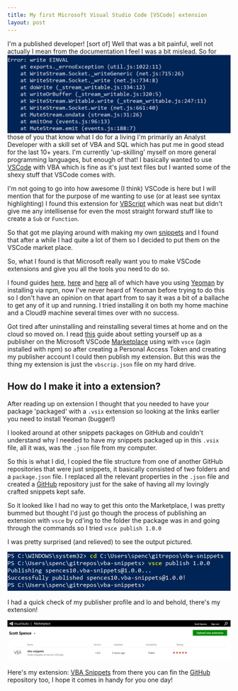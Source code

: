 ```yaml
---
title: My first Microsoft Visual Studio Code [VSCode] extension
layout: post
---
```


I'm a published developer! [sort of] Well that was a bit painful, well not actually I mean from the documentation I feel I was a bit mislead. 
<img style="float: right;" src="/images/YeomanErr.PNG">
So for those of you that know what I do for a living I'm primarily an Analyst Developer with a skill set of VBA and SQL which has put me in good stead for the last 10+ years. I'm currently 'up-skilling' myself on more general programming languages, but enough of that! I basically wanted to use [VSCode](https://code.visualstudio.com/) with VBA which is fine as it's just text files but I wanted some of the shexy stuff that VSCode comes with.

<!--more-->

I'm not going to go into how awesome (I think) VSCode is here but I will mention that for the purpose of me wanting to use (or at least see syntax highlighting) I found this extension for [VBScript](https://marketplace.visualstudio.com/items?itemName=luggage66.VBScript) which was neat but didn't give me any intellisense for even the most straight forward stuff like to create a ```Sub``` or ```Function```.

So that got me playing around with making my own [snippets](https://code.visualstudio.com/Docs/customization/userdefinedsnippets) and I found that after a while I had quite a lot of them so I decided to put them on the VSCode market place.

So, what I found is that Microsoft really want you to make VSCode extensions and give you all the tools you need to do so. 

I found guides [here](https://code.visualstudio.com/docs/extensions/overview), [here](https://code.visualstudio.com/docs/extensions/example-hello-world) and [here](https://code.visualstudio.com/docs/extensions/testing-extensions) all of which have you using [Yeoman](http://yeoman.io/) by installing via npm, now I've never heard of Yeoman before trying to do this so I don't have an opinion on that apart from to say it was a bit of a ballache to get any of it up and running. I tried installing it on both my home machine and a Cloud9 machine several times over with no success.

<!--oldYeo Pos-->

Got tired after uninstalling and reinstalling several times at home and on the cloud so moved on. I read [this](https://code.visualstudio.com/docs/tools/vscecli) guide about setting yourself up as a publisher on the Microsoft VSCode [Marketplace](https://marketplace.visualstudio.com/) using with ```vsce``` (agin installed with npm) so after creating a Personal Access Token and creating my publisher account I could then publish my extension. But this was the thing my extension is just the ```vbscrip.json``` file on my hard drive.

## How do I make it into a extension?

After reading up on extension I thought that you needed to have your package 'packaged' with a ```.vsix``` extension so looking at the links earlier you need to install Yeoman (bugger!)

I looked around at other snippets packages on GitHub and couldn't understand why I needed to have my snippets packaged up in this ```.vsix``` file, all it was, was the ```.json``` file from my computer.

So this is what I did, I copied the file structure from one of another GitHub repositories that were just snippets, it basically consisted of two folders and a ```package.json``` file. I replaced all the relevant properties in the ```.json``` file and created a [GitHub](https://github.com/spences10/vba-snippets) repository just for the sake of having all my lovingly crafted snippets kept safe.

So it looked like I had no way to get this onto the Marketplace, I was pretty bummed but thought I'd just go though the process of publishing an extension with ```vsce``` by cd'ing to the folder the package was in and going through the commands so I tried ```vsce publish 1.0.0``` 

I was pretty surprised (and relieved) to see the output pictured.

![vscePublish](/images/vscePublish.PNG)

I had a quick check of my publisher profile and lo and behold, there's my extension!

![YeomanErr](/images/MarketplaceExtensionsManagement.PNG)

Here's my extension: [VBA Snippets](https://marketplace.visualstudio.com/items?itemName=spences10.vba-snippets) from there you can fin the [GitHub](https://github.com/spences10/vba-snippets) repository too, I hope it comes in handy for you one day!

